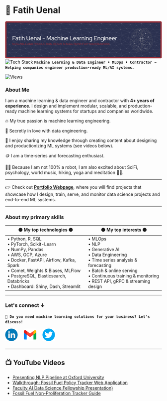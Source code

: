 # 🤖 Fatih Uenal

![Banner](images/github-header-image(4).png)
<img src="https://skillicons.dev/icons?i=python,r,vscode,pytorch,tensorflow,sklearn,opencv,docker,kubernetes,git,aws,gcp,azure,sqlite,postgres,mysql,mongodb,fastapi,flask,kafka,&perline=20" alt="Tech Stack" /> 
**`Machine Learning & Data Engineer • MLOps • Contractor ~ Helping companies engineer production-ready ML/AI systems.`**

![Views](https://komarev.com/ghpvc/?username=FUenal)

### About Me

I am a machine learning & data engineer and contractor with **4+ years of experience**. I design and implement modular, scalable, and production-ready machine learning systems for startups and companies worldwide. 

🔥 My true passion is machine learning engineering. <br/>

💛 Secretly in love with data engineering. <br/>

🎨 I enjoy sharing my knowledge through creating content about designing and productionizing ML systems (see videos below). 

🪙 I am a time-series and forecasting enthusiast. <br/>

👱🏻 Because I am not 100% a robot, I am also excited about SciFi, psychology, world music, hiking, yoga and meditation 🧘‍♂️. <br/>

------

👉 Check out [**Portfolio Webpage**](https://dataiq.netlify.app/), where you will find projects that showcase how I design, train, serve, and monitor data science projects and end-to-end ML systems.

-----

### About my primary skills

| ⚫️ My **top** technologies ⚫️ | ⚫️ My **top** interests ⚫️ |
|---------------|--------------|
| • Python, R, SQL <br/> • PyTorch, Scikit-Learn <br/> • NumPy, Pandas <br/> • AWS, GCP, Azure <br/> • Docker, FastAPI, Airflow, Kafka, Spark <br/> • Comet, Weights & Biases, MLFlow <br/> • PostgreSQL, Elasticsearch, Databricks <br/> • Dashboard: Shiny, Dash, Streamlit <br/> | • MLOps <br/> • NLP <br/> • Generative AI <br/> • Data Engineering <br/> • Time series analysis & forecasting <br/> • Batch & online serving <br/> • Continuous training & monitoring <br/> • REST API, gRPC & streaming design <br/> |

-----
### Let's connect ↓

**`💬 Do you need machine learning solutions for your business? Let's discuss!`**

[<img alt="linkedin" width="40px" src="images/linkedin.png" align="left" style="padding-right:20px;"/>](https://www.linkedin.com/in/fatih-uenal/)
[<img alt="gmail" width="40px" src="images/gmail.png" align="left" style="padding-right:20px;"/>](mailto:mars.fatih@gmail.com?subject=[From%20GitHub]%20ML%20Collaborations)
[<img alt="twitter" width="40px" src="images/twitter.png" align="left" style="padding-right:20px;"/>](https://twitter.com/DrUenal)

<br/>
<br/>
<br/>

-----

<h2>📺 YouTube Videos</h2>

- [Presenting NLP Pipeline at Oxford University](https://www.youtube.com/watch?t=1&v=Qjkw1twD2No&feature=youtu.be&ab_channel=StockholmEnvironmentInstitute)
- [Walkthrough: Fossil Fuel Policy Tracker Web Application](https://youtu.be/SMStcR4YN8o?si=w8AMhL7HrNqHfm-S)
- [Faculty AI Data Science Fellowship Presentation)](https://youtu.be/3UAe-SgLuT4?si=63bDHbXKL6LiM7Ke)
- [Fossil Fuel Non-Proliferation Tracker Guide](https://youtu.be/1yU8l9RpyVc?si=GQQNe28kWXFnHgOx)
